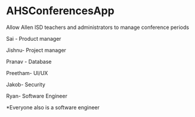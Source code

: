# AHSConferencesApp
Allow Allen ISD teachers and administrators to manage conference periods

Sai - Product manager

Jishnu- Project manager

Pranav - Database

Preetham- UI/UX

Jakob- Security

Ryan- Software Engineer

*Everyone also is a software engineer
